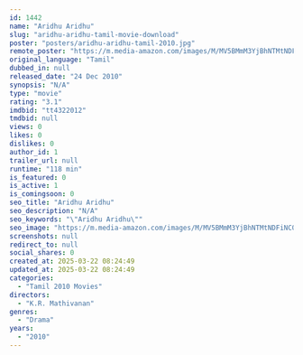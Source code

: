 ```yaml
---
id: 1442
name: "Aridhu Aridhu"
slug: "aridhu-aridhu-tamil-movie-download"
poster: "posters/aridhu-aridhu-tamil-2010.jpg"
remote_poster: "https://m.media-amazon.com/images/M/MV5BMmM3YjBhNTMtNDFiNC00OTc5LWI2MjYtMzc2NWM0NThhN2JmXkEyXkFqcGdeQXVyMTEzNzg0Mjkx._V1_SX300.jpg"
original_language: "Tamil"
dubbed_in: null
released_date: "24 Dec 2010"
synopsis: "N/A"
type: "movie"
rating: "3.1"
imdbid: "tt4322012"
tmdbid: null
views: 0
likes: 0
dislikes: 0
author_id: 1
trailer_url: null
runtime: "118 min"
is_featured: 0
is_active: 1
is_comingsoon: 0
seo_title: "Aridhu Aridhu"
seo_description: "N/A"
seo_keywords: "\"Aridhu Aridhu\""
seo_image: "https://m.media-amazon.com/images/M/MV5BMmM3YjBhNTMtNDFiNC00OTc5LWI2MjYtMzc2NWM0NThhN2JmXkEyXkFqcGdeQXVyMTEzNzg0Mjkx._V1_SX300.jpg"
screenshots: null
redirect_to: null
social_shares: 0
created_at: 2025-03-22 08:24:49
updated_at: 2025-03-22 08:24:49
categories:
  - "Tamil 2010 Movies"
directors:
  - "K.R. Mathivanan"
genres:
  - "Drama"
years:
  - "2010"
---
```

